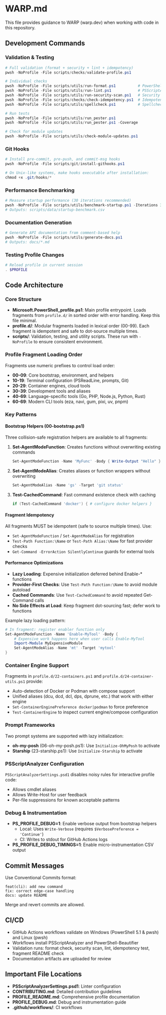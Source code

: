 # WARP.md

This file provides guidance to WARP (warp.dev) when working with code in this repository.

## Development Commands

### Validation & Testing
```powershell
# Full validation (format + security + lint + idempotency)
pwsh -NoProfile -File scripts/checks/validate-profile.ps1

# Individual checks
pwsh -NoProfile -File scripts/utils/run-format.ps1          # PowerShell-Beautifier
pwsh -NoProfile -File scripts/utils/run-lint.ps1            # PSScriptAnalyzer
pwsh -NoProfile -File scripts/utils/run-security-scan.ps1   # Security analysis
pwsh -NoProfile -File scripts/checks/check-idempotency.ps1  # Idempotency test
pwsh -NoProfile -File scripts/utils/spellcheck.ps1          # Spellcheck

# Run tests
pwsh -NoProfile -File scripts/utils/run_pester.ps1
pwsh -NoProfile -File scripts/utils/run_pester.ps1 -Coverage

# Check for module updates
pwsh -NoProfile -File scripts/utils/check-module-updates.ps1
```

### Git Hooks
```powershell
# Install pre-commit, pre-push, and commit-msg hooks
pwsh -NoProfile -File scripts/git/install-githooks.ps1

# On Unix-like systems, make hooks executable after installation:
chmod +x .git/hooks/*
```

### Performance Benchmarking
```powershell
# Measure startup performance (30 iterations recommended)
pwsh -NoProfile -File scripts/utils/benchmark-startup.ps1 -Iterations 30
# Outputs: scripts/data/startup-benchmark.csv
```

### Documentation Generation
```powershell
# Generate API documentation from comment-based help
pwsh -NoProfile -File scripts/utils/generate-docs.ps1
# Outputs: docs/*.md
```

### Testing Profile Changes
```powershell
# Reload profile in current session
. $PROFILE
```

## Code Architecture

### Core Structure

- **Microsoft.PowerShell_profile.ps1**: Main profile entrypoint. Loads fragments from `profile.d/` in sorted order with error handling. Keep this file minimal.
- **profile.d/**: Modular fragments loaded in lexical order (00-99). Each fragment is idempotent and safe to dot-source multiple times.
- **scripts/**: Validation, testing, and utility scripts. These run with `-NoProfile` to ensure consistent environment.

### Profile Fragment Loading Order

Fragments use numeric prefixes to control load order:
- **00-09**: Core bootstrap, environment, and helpers
- **10-19**: Terminal configuration (PSReadLine, prompts, Git)
- **20-29**: Container engines, cloud tools
- **30-39**: Development tools and aliases
- **40-69**: Language-specific tools (Go, PHP, Node.js, Python, Rust)
- **60-69**: Modern CLI tools (eza, navi, gum, pixi, uv, pnpm)

### Key Patterns

#### Bootstrap Helpers (00-bootstrap.ps1)

Three collision-safe registration helpers are available to all fragments:

1. **Set-AgentModeFunction**: Creates functions without overwriting existing commands
   ```powershell
   Set-AgentModeFunction -Name 'MyFunc' -Body { Write-Output "Hello" }
   ```

2. **Set-AgentModeAlias**: Creates aliases or function wrappers without overwriting
   ```powershell
   Set-AgentModeAlias -Name 'gs' -Target 'git status'
   ```

3. **Test-CachedCommand**: Fast command existence check with caching
   ```powershell
   if (Test-CachedCommand 'docker') { # configure docker helpers }
   ```

#### Fragment Idempotency

All fragments MUST be idempotent (safe to source multiple times). Use:
- `Set-AgentModeFunction` / `Set-AgentModeAlias` for registration
- `Test-Path Function:\Name` or `Test-Path Alias:\Name` for fast provider checks
- `Get-Command -ErrorAction SilentlyContinue` guards for external tools

#### Performance Optimizations

- **Lazy Loading**: Expensive initialization deferred behind Enable-* functions
- **Provider-First Checks**: Use `Test-Path Function:\Name` to avoid module autoload
- **Cached Commands**: Use `Test-CachedCommand` to avoid repeated Get-Command calls
- **No Side Effects at Load**: Keep fragment dot-sourcing fast; defer work to functions

Example lazy loading pattern:
```powershell
# In fragment: register enabler function only
Set-AgentModeFunction -Name 'Enable-MyTool' -Body {
    # Expensive work happens here when user calls Enable-MyTool
    Import-Module MyExpensiveModule
    Set-AgentModeAlias -Name 'mt' -Target 'mytool'
}
```

### Container Engine Support

Fragments in `profile.d/22-containers.ps1` and `profile.d/24-container-utils.ps1` provide:
- Auto-detection of Docker or Podman with compose support
- Unified aliases (dcu, dcd, dcl, dps, dprune, etc.) that work with either engine
- `Set-ContainerEnginePreference docker|podman` to force preference
- `Test-ContainerEngine` to inspect current engine/compose configuration

### Prompt Frameworks

Two prompt systems are supported with lazy initialization:
- **oh-my-posh** (06-oh-my-posh.ps1): Use `Initialize-OhMyPosh` to activate
- **Starship** (23-starship.ps1): Use `Initialize-Starship` to activate

### PSScriptAnalyzer Configuration

`PSScriptAnalyzerSettings.psd1` disables noisy rules for interactive profile code:
- Allows cmdlet aliases
- Allows Write-Host for user feedback
- Per-file suppressions for known acceptable patterns

### Debug & Instrumentation

- **PS_PROFILE_DEBUG=1**: Enable verbose output from bootstrap helpers
  - Local: Uses `Write-Verbose` (requires `$VerbosePreference = 'Continue'`)
  - CI: Writes to stdout for GitHub Actions logs
- **PS_PROFILE_DEBUG_TIMINGS=1**: Enable micro-instrumentation CSV output

## Commit Messages

Use Conventional Commits format:
```
feat(cli): add new command
fix: correct edge-case handling
docs: update README
```

Merge and revert commits are allowed.

## CI/CD

- GitHub Actions workflows validate on Windows (PowerShell 5.1 & pwsh) and Linux (pwsh)
- Workflows install PSScriptAnalyzer and PowerShell-Beautifier
- Validation runs: format check, security scan, lint, idempotency test, fragment README check
- Documentation artifacts are uploaded for review

## Important File Locations

- **PSScriptAnalyzerSettings.psd1**: Linter configuration
- **CONTRIBUTING.md**: Detailed contribution guidelines
- **PROFILE_README.md**: Comprehensive profile documentation
- **PROFILE_DEBUG.md**: Debug and instrumentation guide
- **.github/workflows/**: CI workflows
